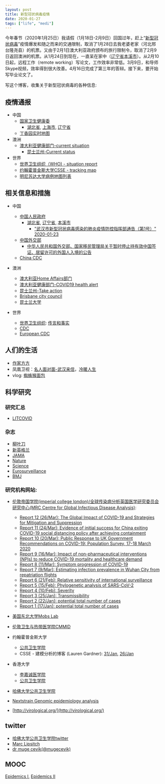```yaml
---
layout: post
title: 新型冠状病毒疫情
date: 2020-01-27
tags: ["life", "medi"]
---
```


今年春节（2020年1月25日）我请假（1月18日-2月9日）回国过年，赶上“[新型冠状病毒](https://zh.wikipedia.org/wiki/2019%EF%BC%8D2020%E5%B9%B4%E6%96%B0%E5%9E%8B%E5%86%A0%E7%8B%80%E7%97%85%E6%AF%92%E8%82%BA%E7%82%8E%E4%BA%8B%E4%BB%B6)”疫情爆发和随之而来的交通限制，取消了1月28日去我老婆老家（河北邢台隆尧县）的机票。又由于2月1日澳大利亚政府颁布的旅行限制令，取消了2月9日返回澳洲的机票。从1月24日到现在，一直呆在家中（[辽宁省本溪市](https://zh.wikipedia.org/zh-hans/%E6%9C%AC%E6%BA%AA%E5%B8%82)）。从2月10日起，远程工作（remote working）写论文，工作效率非常低。3月9日，和导师Skype视频，效率得到很大改善。4月16日完成了第三年的答辩。接下来，要开始写毕业论文了。

写这个博客，收集关于新型冠状病毒的各种信息:

## 疫情通报

- 中国
	- [国家卫生健康委](http://www.nhc.gov.cn/xcs/yqtb/list_gzbd.shtml)
		- [湖北省](http://wjw.hubei.gov.cn/fbjd/dtyw/), [上海市](http://wsjkw.sh.gov.cn/xwfb/index.html), [辽宁省](http://wsjk.ln.gov.cn/wst_zdzt/xxgzbd/yqtb/)
	- [丁香园实时地图](https://3g.dxy.cn/newh5/view/pneumonia)
- 澳洲
	- [澳大利亚健康部门-current situation](https://www.health.gov.au/news/health-alerts/novel-coronavirus-2019-ncov-health-alert/coronavirus-covid-19-current-situation-and-case-numbers)
		- [昆士兰州-Current status ](https://www.qld.gov.au/health/conditions/health-alerts/coronavirus-covid-19/current-status/current-status-and-contact-tracing-alerts)
- 世界
	- [世界卫生组织（WHO) - situation report](https://www.who.int/emergencies/diseases/novel-coronavirus-2019/situation-reports/)
	- [约翰霍普金斯大学CSSE - tracking map](https://gisanddata.maps.arcgis.com/apps/opsdashboard/index.html#/bda7594740fd40299423467b48e9ecf6)
	- [明尼苏达大学病例地图列表](http://www.cidrap.umn.edu/covid-19/maps-visuals)

## 相关信息和措施

- 中国
	- [中国人民政府](http://www.gov.cn/fuwu/zt/yqfkzq/index.htm)
		- [湖北省](http://www.hubei.gov.cn/zhuanti/2020/gzxxgzbd/index.shtml), [辽宁省](http://www.ln.gov.cn/qmzx/xxgzbd/), [本溪市](http://www.benxi.gov.cn/zt/qlkjxxgzbdgrdfyyq)
			- ["武汉市新型冠状病毒感染的肺炎疫情防控指挥部通告（第1号）" 2020-01-23](http://www.hubei.gov.cn/zhuanti/2020/gzxxgzbd/zxtb/202001/t20200123_2014402.shtml)
	- [中国外交部](https://www.fmprc.gov.cn/web/zyxw/)
		- [中华人民共和国外交部、国家移民管理局关于暂时停止持有效中国签证、居留许可的外国人入境的公告](https://www.fmprc.gov.cn/web/zyxw/t1761858.shtml)
	- [China CDC](http://www.chinacdc.cn/jkzt/crb/zl/szkb_11803/)
- 澳洲
	- [澳大利亚Home Affairs部门](https://www.homeaffairs.gov.au/news-media/current-alerts/novel-coronavirus)
	- [澳大利亚健康部门-COVID19 health alert](https://www.health.gov.au/news/health-alerts/novel-coronavirus-2019-ncov-health-alert)
	- [昆士兰州-Take action](https://www.qld.gov.au/health/conditions/health-alerts/coronavirus-covid-19/take-action)
	- [Brisbane city council](https://www.brisbane.qld.gov.au/community-and-safety/community-safety/disasters-and-emergencies/coronavirus-council-updates-and-impacts)
	- [昆士兰大学](https://about.uq.edu.au/coronavirus-advice-uq-community)

- 世界
	- [世界卫生组织](https://www.who.int/emergencies/diseases/novel-coronavirus-2019): [传言和事实](https://www.who.int/zh/emergencies/diseases/novel-coronavirus-2019/advice-for-public/myth-busters)
	- [CDC](https://www.cdc.gov/coronavirus/2019-ncov/about/index.html)
	- [European CDC](https://www.ecdc.europa.eu/en/novel-coronavirus-china)


## 人们的生活

- [作家方方](http://fangfang.blog.caixin.com/)
- 凤凰卫视：[名人面对面-武汉来信](https://www.youtube.com/playlist?list=PLAPUFB0EKWq9Gr4BqjwjwXY3t9GgdAWEo)，[冷暖人生](https://www.youtube.com/playlist?list=PLAPUFB0EKWq_FDe0rGSicf4RQJhLBe4Hr)
- vlog: [蜘蛛猴面包](https://www.youtube.com/channel/UCrErTVwmRX5cbz1gL5xBFuA)

## 科学研究

### 研究汇总

- [LITCOVID](https://www.ncbi.nlm.nih.gov/research/coronavirus/)

### 杂志

- [柳叶刀](https://www.thelancet.com/coronavirus)
- [新英格兰](https://www.nejm.org/coronavirus)
- [JAMA](https://jamanetwork.com/journals/jama/pages/coronavirus-alert)
- [Nature](https://www.nature.com/collections/hajgidghjb)
- [Science](https://www.sciencemag.org/tags/coronavirus)
- [Eurosurveillance](https://www.eurosurveillance.org/content/2019-ncov)
- [BMJ](https://www.bmj.com/coronavirus)

### 研究机构网站:
- [伦敦帝国学院(imperial college london)/全球传染病分析英国医学研究委员会研究中心(MRC Centre for Global Infectious Disease Analysis)](http://www.imperial.ac.uk/mrc-global-infectious-disease-analysis/news--wuhan-coronavirus/): 
	- [Report 12 (26/Mar): The Global Impact of COVID-19 and Strategies for Mitigation and Suppression](http://www.imperial.ac.uk/media/imperial-college/medicine/sph/ide/gida-fellowships/Imperial-College-COVID19-Global-Impact-26-03-2020.pdf)
	- [Report 11 (24/Mar): Evidence of initial success for China exiting COVID-19 social distancing policy after achieving containment](https://www.imperial.ac.uk/media/imperial-college/medicine/sph/ide/gida-fellowships/Imperial-College-COVID19-Exiting-Social-Distancing-24-03-2020.pdf)
	- [Report 10 (20/Mar): Public Response to UK Government Recommendations on COVID-19: Population Survey, 17-18 March 2020](http://www.imperial.ac.uk/media/imperial-college/medicine/sph/ide/gida-fellowships/Imperial-College-COVID19-Population-Survey-20-03-2020.pdf)
	- [Report 9 (16/Mar): Impact of non-pharmaceutical interventions (NPIs) to reduce COVID-19 mortality and healthcare demand](http://www.imperial.ac.uk/media/imperial-college/medicine/sph/ide/gida-fellowships/Imperial-College-COVID19-NPI-modelling-16-03-2020.pdf)
	- [Report 8 (11/Mar): Symptom progression of COVID-19](http://www.imperial.ac.uk/media/imperial-college/medicine/sph/ide/gida-fellowships/Imperial-College-COVID19-symptom-progression-11-03-2020.pdf)
	- [Report 7 (9/Mar): Estimating infection prevalence in Wuhan City from repatriation flights](http://www.imperial.ac.uk/media/imperial-college/medicine/sph/ide/gida-fellowships/Imperial-College-COVID19-repatriation-09-03-2020.pdf)
	- [Report 6 (21/Feb): Relative sensitivity of international surveillance](http://www.imperial.ac.uk/media/imperial-college/medicine/sph/ide/gida-fellowships/Imperial-College-COVID19-international-surveillance-21-02-2020.pdf) 
	- [Report 5 (15/Feb): Phylogenetic analysis of SARS-CoV-2](https://www.imperial.ac.uk/media/imperial-college/medicine/sph/ide/gida-fellowships/Imperial-College---COVID-19---genetic-analysis-FINAL.pdf)
	- [Report 4 (10/Feb): Severity](https://www.imperial.ac.uk/mrc-global-infectious-disease-analysis/news--wuhan-coronavirus/)
	- [Report 3 (25/Jan): Transmissibility](https://www.imperial.ac.uk/media/imperial-college/medicine/sph/ide/gida-fellowships/Imperial-2019-nCoV-transmissibility.pdf)
	- [Report 2 (22/Jan): potential total number of cases](https://www.imperial.ac.uk/media/imperial-college/medicine/sph/ide/gida-fellowships/2019-nCoV-outbreak-report-22-01-2020.pdf)
	- [Report 1 (17/Jan): potential total number of cases](https://www.imperial.ac.uk/media/imperial-college/medicine/sph/ide/gida-fellowships/2019-nCoV-outbreak-report-17-01-2020.pdf)
- [美国东北大学Mobs Lab](https://www.mobs-lab.org/2019ncov.html)
- [伦敦卫生与热带医学院CMMID](https://cmmid.github.io/ncov)
- 约翰霍普金斯大学
	- [公共卫生学院](http://www.centerforhealthsecurity.org/resources/COVID-19/index.html)
	- CSSE - 建模分析的博客 (Lauren Gardner): [31/Jan](https://systems.jhu.edu/research/public-health/ncov-model-2/), [26/Jan](https://systems.jhu.edu/research/public-health/ncov-model/)
- 香港大学
	- [李嘉诚医学院](http://www.med.hku.hk/The-Latest-from-HKUMed-on-COVID-19)
	- [公共卫生学院](https://sph.hku.hk/en/about-us/divisioncentreunit/who-collaborating-centre-for-infectious-disease-epidemiology-and-control/2019-ncov)

- [哈佛大学公共卫生学院](https://www.hsph.harvard.edu/news/hsph-in-the-news/the-latest-on-the-coronavirus/)
- [Nextstrain Genomic epidemiology analysis](https://nextstrain.org/ncov)
- [http://virological.org/](http://virological.org/)

## twitter

- [哈佛大学公共卫生学院twitter](https://twitter.com/CCDD_HSPH/status/1222257431230631936)
- [Marc Lipsitch](https://twitter.com/mlipsitch)
- [dr muge cevik(@mugecevik)](https://twitter.com/mugecevik/status/1221020657242333184)

## MOOC

[Epidemics I](https://www.edx.org/course/epidemics-i), [Epidemics II](https://www.edx.org/course/epidemics-ii)

